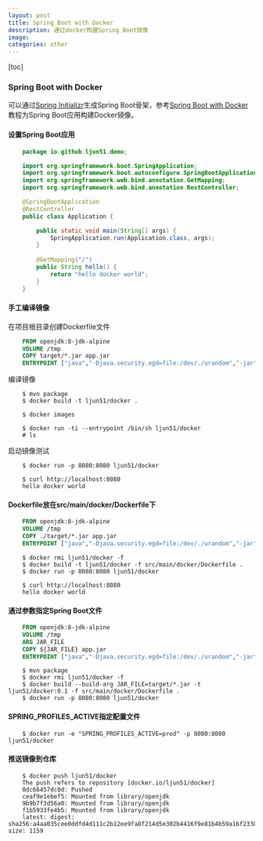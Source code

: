 ```yaml
---
layout: post
title: Spring Boot with Docker
description: 通过docker构建Spring Boot镜像
image: 
categories: other
---
```

[toc]

### Spring Boot with Docker

可以通过[Spring Initializr][1]生成Spring Boot骨架，参考[Spring Boot with Docker][2]教程为Spring Boot应用构建Docker镜像。

#### 设置Spring Boot应用

```java
    package io.github.ljun51.demo;

    import org.springframework.boot.SpringApplication;
    import org.springframework.boot.autoconfigure.SpringBootApplication;
    import org.springframework.web.bind.annotation.GetMapping;
    import org.springframework.web.bind.annotation.RestController;

    @SpringBootApplication
    @RestController
    public class Application {

        public static void main(String[] args) {
            SpringApplication.run(Application.class, args);
        }
        
        @GetMapping("/")
        public String hello() {
            return "hello docker world";
        }
    }

```

#### 手工编译镜像

在项目根目录创建Dockerfile文件

```Dockerfile
    FROM openjdk:8-jdk-alpine
    VOLUME /tmp
    COPY target/*.jar app.jar
    ENTRYPOINT ["java","-Djava.security.egd=file:/dev/./urandom","-jar","/app.jar"]	
```

编译镜像
```shell
    $ mvn package
    $ docker build -t ljun51/docker .

    $ docker images

    $ docker run -ti --entrypoint /bin/sh ljun51/docker
    # ls
```

启动镜像测试
```shell
    $ docker run -p 8080:8080 ljun51/docker

    $ curl http://localhost:8080
    hello docker world
```

#### Dockerfile放在src/main/docker/Dockerfile下

```Dockerfile
    FROM openjdk:8-jdk-alpine
    VOLUME /tmp
    COPY ./target/*.jar app.jar
    ENTRYPOINT ["java","-Djava.security.egd=file:/dev/./urandom","-jar","/app.jar"]
```

```shell
    $ docker rmi ljun51/docker -f
    $ docker build -t ljun51/docker -f src/main/docker/Dockerfile .
    $ docker run -p 8080:8080 ljun51/docker
```

```shell
    $ curl http://localhost:8080
    hello docker world
```

#### 通过参数指定Spring Boot文件

```Dockerfile
    FROM openjdk:8-jdk-alpine
    VOLUME /tmp
    ARG JAR_FILE
    COPY ${JAR_FILE} app.jar
    ENTRYPOINT ["java","-Djava.security.egd=file:/dev/./urandom","-jar","/app.jar"]
```

```shell
    $ mvn package
    $ docker rmi ljun51/docker -f
    $ docker build --build-arg JAR_FILE=target/*.jar -t ljun51/docker:0.1 -f src/main/docker/Dockerfile .
    $ docker run -p 8080:8080 ljun51/docker
```

#### SPRING_PROFILES_ACTIVE指定配置文件

```shell
    $ docker run -e "SPRING_PROFILES_ACTIVE=prod" -p 8080:8080 ljun51/docker
```

#### 推送镜像到仓库

```shell
    $ docker push ljun51/docker
    The push refers to repository [docker.io/ljun51/docker]
    0dc66457dc0d: Pushed
    ceaf9e1ebef5: Mounted from library/openjdk
    9b9b7f3d56a0: Mounted from library/openjdk 
    f1b5933fe4b5: Mounted from library/openjdk
    latest: digest: sha256:a4aa035cee0ddfd4d111c2b12ee9fa8f214d5e302b4416f9e81b4b59a16f2338 size: 1159
```

[1]: https://start.spring.io
[2]: https://spring.io/guides/gs/spring-boot-docker